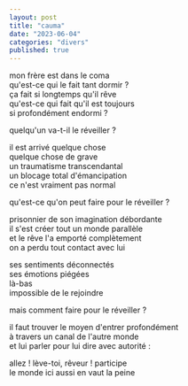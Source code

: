 ```yaml
---
layout: post
title: "cauma"
date: "2023-06-04"
categories: "divers"
published: true
---
```


mon frère est dans le coma  
qu'est-ce qui le fait tant dormir ?  
ça fait si longtemps qu'il rêve  
qu'est-ce qui fait qu'il est toujours  
si profondément endormi ?  

quelqu'un va-t-il le réveiller ?  

il est arrivé quelque chose  
quelque chose de grave  
un traumatisme transcendantal  
un blocage total d'émancipation  
ce n'est vraiment pas normal  

qu'est-ce qu'on peut faire pour le réveiller ?  

prisonnier de son imagination débordante  
il s'est créer tout un monde parallèle  
et le rêve l'a emporté complètement  
on a perdu tout contact avec lui  

ses sentiments déconnectés  
ses émotions piégées  
là-bas  
impossible de le rejoindre  

mais comment faire pour le réveiller ?  

il faut trouver le moyen d'entrer profondément  
à travers un canal de l'autre monde  
et lui parler pour lui dire avec autorité :  

allez ! lève-toi, rêveur ! participe  
le monde ici aussi en vaut la peine  

